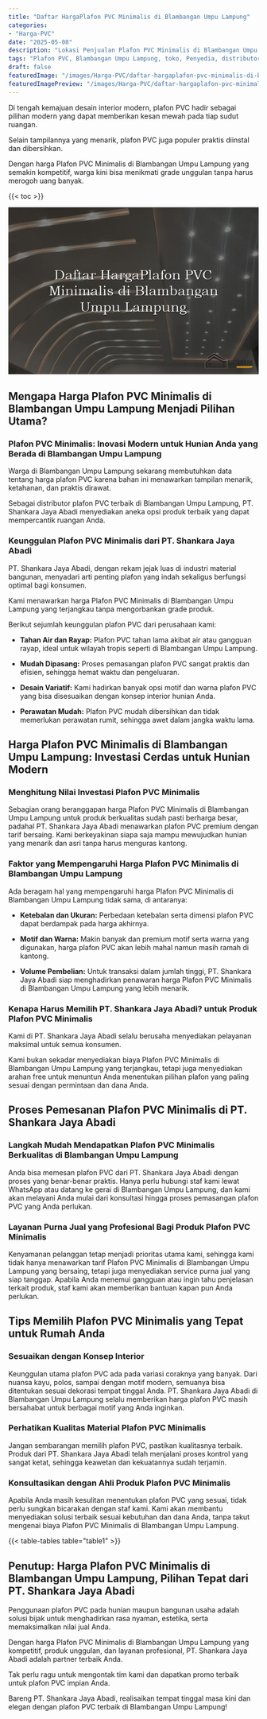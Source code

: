 ```yaml
---
title: "Daftar HargaPlafon PVC Minimalis di Blambangan Umpu Lampung"
categories:
- "Harga-PVC"
date: "2025-05-08"
description: "Lokasi Penjualan Plafon PVC Minimalis di Blambangan Umpu Lampung untuk rumah, perkantoran, dan gerai. Material terbaik, beragam motif, variasi warna modern, beserta jasa instalasi oleh teknisi profesional dan garansi resmi!|Layanan penjualan Plafon PVC Minimalis di Blambangan Umpu Lampung untuk kebutuhan rumah, kantor, maupun gerai, beserta material terbaik dan instalasi oleh tenaga ahli berpengalaman dan jaminan resmi.|Pilihan Plafon PVC Minimalis di Blambangan Umpu Lampung yang andal bagi hunian, perkantoran, serta ritel, dengan panel berkualitas dan penempatan ditangani oleh tenaga ahli profesional serta garansi resmi.|Penyediaan Plafon PVC Minimalis di Blambangan Umpu Lampung bagi tempat tinggal, office, dan gerai, dengan material terbaik dan penempatan ditangani oleh tenaga ahli ahli, lengkap beserta kepastian resmi.}"
tags: "Plafon PVC, Blambangan Umpu Lampung, toko, Penyedia, distributor"
draft: false
featuredImage: "/images/Harga-PVC/daftar-hargaplafon-pvc-minimalis-di-blambangan-umpu-lampung.png"
featuredImagePreview: "/images/Harga-PVC/daftar-hargaplafon-pvc-minimalis-di-blambangan-umpu-lampung.png"
---
```


Di tengah kemajuan desain interior modern, plafon PVC hadir sebagai pilihan modern yang dapat memberikan kesan mewah pada tiap sudut ruangan.

Selain tampilannya yang menarik, plafon PVC juga populer praktis diinstal dan dibersihkan.

Dengan harga Plafon PVC Minimalis di Blambangan Umpu Lampung yang semakin kompetitif, warga kini bisa menikmati grade unggulan tanpa harus merogoh uang banyak.

{{< toc >}}

![Daftar HargaPlafon PVC Minimalis di Blambangan Umpu Lampung](/images/Harga-PVC/Daftar-HargaPlafon-PVC-Minimalis-di-Blambangan-Umpu-Lampung.png)

## Mengapa Harga Plafon PVC Minimalis di Blambangan Umpu Lampung Menjadi Pilihan Utama?

### Plafon PVC Minimalis: Inovasi Modern untuk Hunian Anda yang Berada di Blambangan Umpu Lampung

Warga di Blambangan Umpu Lampung sekarang membutuhkan data tentang harga plafon PVC karena bahan ini menawarkan tampilan menarik, ketahanan, dan praktis dirawat.

Sebagai distributor plafon PVC terbaik di Blambangan Umpu Lampung, PT. Shankara Jaya Abadi menyediakan aneka opsi produk terbaik yang dapat mempercantik ruangan Anda.

### Keunggulan Plafon PVC Minimalis dari PT. Shankara Jaya Abadi

PT. Shankara Jaya Abadi, dengan rekam jejak luas di industri material bangunan, menyadari arti penting plafon yang indah sekaligus berfungsi optimal bagi konsumen.

Kami menawarkan harga Plafon PVC Minimalis di Blambangan Umpu Lampung yang terjangkau tanpa mengorbankan grade produk.

Berikut sejumlah keunggulan plafon PVC dari perusahaan kami:

- **Tahan Air dan Rayap:** Plafon PVC tahan lama akibat air atau gangguan rayap, ideal untuk wilayah tropis seperti di Blambangan Umpu Lampung.

- **Mudah Dipasang:** Proses pemasangan plafon PVC sangat praktis dan efisien, sehingga hemat waktu dan pengeluaran.

- **Desain Variatif:** Kami hadirkan banyak opsi motif dan warna plafon PVC yang bisa disesuaikan dengan konsep interior hunian Anda.

- **Perawatan Mudah:** Plafon PVC mudah dibersihkan dan tidak memerlukan perawatan rumit, sehingga awet dalam jangka waktu lama.

## Harga Plafon PVC Minimalis di Blambangan Umpu Lampung: Investasi Cerdas untuk Hunian Modern

### Menghitung Nilai Investasi Plafon PVC Minimalis

Sebagian orang beranggapan harga Plafon PVC Minimalis di Blambangan Umpu Lampung untuk produk berkualitas sudah pasti berharga besar, padahal PT. Shankara Jaya Abadi menawarkan plafon PVC premium dengan tarif bersaing. Kami berkeyakinan siapa saja mampu mewujudkan hunian yang menarik dan asri tanpa harus menguras kantong.

### Faktor yang Mempengaruhi Harga Plafon PVC Minimalis di Blambangan Umpu Lampung

Ada beragam hal yang mempengaruhi harga Plafon PVC Minimalis di Blambangan Umpu Lampung tidak sama, di antaranya:

- **Ketebalan dan Ukuran:** Perbedaan ketebalan serta dimensi plafon PVC dapat berdampak pada harga akhirnya.

- **Motif dan Warna:** Makin banyak dan premium motif serta warna yang digunakan, harga plafon PVC akan lebih mahal namun masih ramah di kantong.

- **Volume Pembelian:** Untuk transaksi dalam jumlah tinggi, PT. Shankara Jaya Abadi siap menghadirkan penawaran harga Plafon PVC Minimalis di Blambangan Umpu Lampung yang lebih menarik.

### Kenapa Harus Memilih PT. Shankara Jaya Abadi? untuk Produk Plafon PVC Minimalis

Kami di PT. Shankara Jaya Abadi selalu berusaha menyediakan pelayanan maksimal untuk semua konsumen.

Kami bukan sekadar menyediakan biaya Plafon PVC Minimalis di Blambangan Umpu Lampung yang terjangkau, tetapi juga menyediakan arahan free untuk menuntun Anda menentukan pilihan plafon yang paling sesuai dengan permintaan dan dana Anda.

## Proses Pemesanan Plafon PVC Minimalis di PT. Shankara Jaya Abadi

### Langkah Mudah Mendapatkan Plafon PVC Minimalis Berkualitas di Blambangan Umpu Lampung

Anda bisa memesan plafon PVC dari PT. Shankara Jaya Abadi dengan proses yang benar-benar praktis. Hanya perlu hubungi staf kami lewat WhatsApp atau datang ke gerai di Blambangan Umpu Lampung, dan kami akan melayani Anda mulai dari konsultasi hingga proses pemasangan plafon PVC yang Anda perlukan.

### Layanan Purna Jual yang Profesional Bagi Produk Plafon PVC Minimalis

Kenyamanan pelanggan tetap menjadi prioritas utama kami, sehingga kami tidak hanya menawarkan tarif Plafon PVC Minimalis di Blambangan Umpu Lampung yang bersaing, tetapi juga menyediakan service purna jual yang siap tanggap. Apabila Anda menemui gangguan atau ingin tahu penjelasan terkait produk, staf kami akan memberikan bantuan kapan pun Anda perlukan.

## Tips Memilih Plafon PVC Minimalis yang Tepat untuk Rumah Anda

### Sesuaikan dengan Konsep Interior

Keunggulan utama plafon PVC ada pada variasi coraknya yang banyak. Dari nuansa kayu, polos, sampai dengan motif modern, semuanya bisa ditentukan sesuai dekorasi tempat tinggal Anda. PT. Shankara Jaya Abadi di Blambangan Umpu Lampung selalu memberikan harga plafon PVC masih bersahabat untuk berbagai motif yang Anda inginkan.

### Perhatikan Kualitas Material Plafon PVC Minimalis

Jangan sembarangan memilih plafon PVC, pastikan kualitasnya terbaik. Produk dari PT. Shankara Jaya Abadi telah menjalani proses kontrol yang sangat ketat, sehingga keawetan dan kekuatannya sudah terjamin.

### Konsultasikan dengan Ahli Produk Plafon PVC Minimalis

Apabila Anda masih kesulitan menentukan plafon PVC yang sesuai, tidak perlu sungkan bicarakan dengan staf kami. Kami akan membantu menyediakan solusi terbaik sesuai kebutuhan dan dana Anda, tanpa takut mengenai biaya Plafon PVC Minimalis di Blambangan Umpu Lampung.

{{< table-tables table="table1" >}}

## Penutup: Harga Plafon PVC Minimalis di Blambangan Umpu Lampung, Pilihan Tepat dari PT. Shankara Jaya Abadi

Penggunaan plafon PVC pada hunian maupun bangunan usaha adalah solusi bijak untuk menghadirkan rasa nyaman, estetika, serta memaksimalkan nilai jual Anda.

Dengan harga Plafon PVC Minimalis di Blambangan Umpu Lampung yang kompetitif, produk unggulan, dan layanan profesional, PT. Shankara Jaya Abadi adalah partner terbaik Anda.

Tak perlu ragu untuk mengontak tim kami dan dapatkan promo terbaik untuk plafon PVC impian Anda.

Bareng PT. Shankara Jaya Abadi, realisaikan tempat tinggal masa kini dan elegan dengan plafon PVC terbaik di Blambangan Umpu Lampung!

